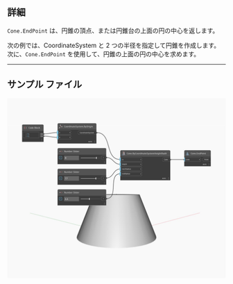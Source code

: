 ## 詳細
`Cone.EndPoint` は、円錐の頂点、または円錐台の上面の円の中心を返します。

次の例では、CoordinateSystem と 2 つの半径を指定して円錐を作成します。次に、`Cone.EndPoint` を使用して、円錐の上面の円の中心を求めます。

___
## サンプル ファイル

![EndPoint](./Autodesk.DesignScript.Geometry.Cone.EndPoint_img.jpg)

